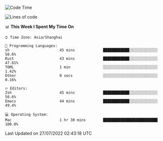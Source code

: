 <!--START_SECTION:waka-->
![Code Time](http://img.shields.io/badge/Code%20Time-748%20hrs%2059%20mins-blue)

![Lines of code](https://img.shields.io/badge/From%20Hello%20World%20I%27ve%20Written-22%20Thousand%20lines%20of%20code-blue)

📊 **This Week I Spent My Time On** 

```text
⌚︎ Time Zone: Asia/Shanghai

💬 Programming Languages: 
sh                       45 mins             ████████████░░░░░░░░░░░░░   50.6% 
Rust                     43 mins             ████████████░░░░░░░░░░░░░   47.81% 
TOML                     1 min               ░░░░░░░░░░░░░░░░░░░░░░░░░   1.42% 
Other                    0 secs              ░░░░░░░░░░░░░░░░░░░░░░░░░   0.16%

🔥 Editors: 
Zsh                      45 mins             ████████████░░░░░░░░░░░░░   50.6% 
Emacs                    44 mins             ████████████░░░░░░░░░░░░░   49.4%

💻 Operating System: 
Mac                      1 hr 30 mins        █████████████████████████   100.0%

```


 Last Updated on 27/07/2022 02:43:18 UTC
<!--END_SECTION:waka-->
